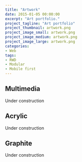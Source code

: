```yaml
---
title: "Artwork"
date: 2015-01-05 00:00:00
excerpt: "Art portfolio."
project_tagline: "Art portfolio"
project_thumbnail: artwork.png
project_image_small: artwork.png
project_image_medium: artwork.png
project_image_large: artwork.png
categories:
- Web
tags:
- RWD
- Modular
- Mobile first
---
```


## Multimedia

Under construction

## Acrylic

Under construction

## Graphite

Under construction